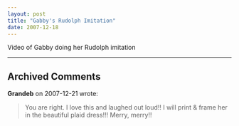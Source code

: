 ```yaml
---
layout: post
title: "Gabby's Rudolph Imitation"
date: 2007-12-18
---
```


<div id="rudolph">Video of Gabby doing her Rudolph imitation</div>
<script type="text/javascript"> var so = new SWFObject("http://i170.photobucket.com/player.swf?file=http://vid170.photobucket.com/albums/u252/mjpalad/P1010521.flv", "rudolph", "430", "389", "8", "#EDEBDA"); so.write("rudolph"); </script>


---

## Archived Comments

**Grandeb** on 2007-12-21 wrote:

> You are right.  I love this and laughed out loud!!  I will print & frame her in the beautiful plaid dress!!!  Merry, merry!!
